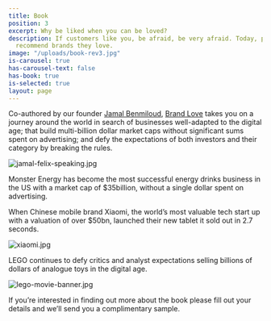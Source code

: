 ```yaml
---
title: Book
position: 3
excerpt: Why be liked when you can be loved?
description: If customers like you, be afraid, be very afraid. Today, people only
  recommend brands they love.
image: "/uploads/book-rev3.jpg"
is-carousel: true
has-carousel-text: false
has-book: true
is-selected: true
layout: page
---
```


Co-authored by our founder [Jamal Benmiloud](https://www.jamalbenmiloud.com/),  [Brand Love](https://www.amazon.co.uk/Brand-Love-Build-Worth-Talking/dp/1515201198/ref=sr_1_1?ie=UTF8&qid=1544006893&sr=8-1&keywords=brand\+love\+book)  takes you on a journey around the world in search of businesses well-adapted to the digital age; that build multi-billion dollar market caps without significant sums spent on advertising; and defy the expectations of both investors and their category by breaking the rules.

![jamal-felix-speaking.jpg](/uploads/jamal-felix-speaking.jpg)

Monster Energy has become the most successful energy drinks business in the US with a market cap of $35billion, without a single dollar spent on advertising.

When Chinese mobile brand Xiaomi, the world’s most valuable tech start up with a valuation of over $50bn, launched their new tablet it sold out in 2.7 seconds.

![xiaomi.jpg](/uploads/xiaomi.jpg)

LEGO continues to defy critics and analyst expectations selling billions of dollars of analogue toys in the digital age.

![lego-movie-banner.jpg](/uploads/lego-movie-banner.jpg)

If you’re interested in finding out more about the book please fill out your details and we’ll send you a complimentary sample.